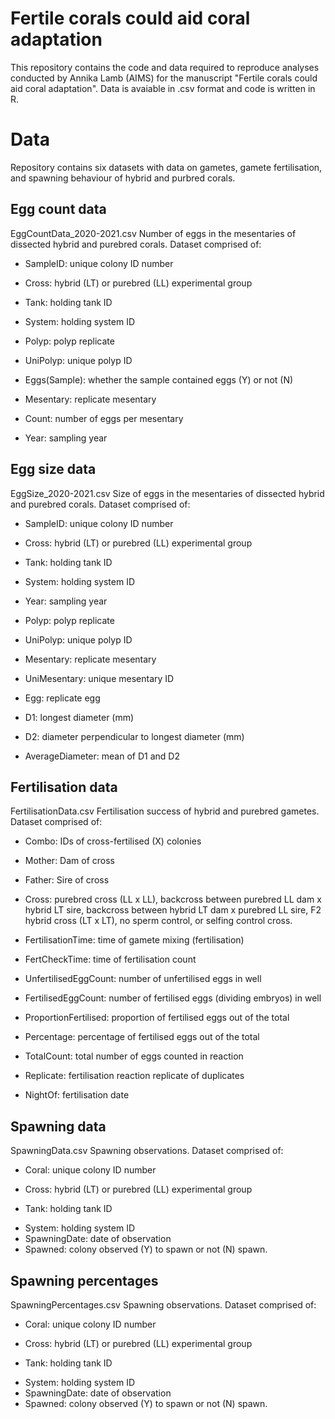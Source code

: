 # Fertile corals could aid coral adaptation
This repository contains the code and data required to reproduce analyses conducted by Annika Lamb (AIMS) for the manuscript "Fertile corals could aid coral adaptation".
Data is avaiable in .csv format and code is written in R.

# Data
Repository contains six datasets with data on gametes, gamete fertilisation, and spawning behaviour of hybrid and purbred corals.

## Egg count data
EggCountData_2020-2021.csv
Number of eggs in the mesentaries of dissected hybrid and purebred corals. Dataset comprised of:
- SampleID: unique colony ID number
+ Cross: hybrid (LT) or purebred (LL) experimental group
* Tank: holding tank ID
- System: holding system ID
+ Polyp: polyp replicate
* UniPolyp: unique polyp ID
- Eggs(Sample): whether the sample contained eggs (Y) or not (N)
+ Mesentary: replicate mesentary
* Count: number of eggs per mesentary
- Year: sampling year

## Egg size data 
EggSize_2020-2021.csv
Size of eggs in the mesentaries of dissected hybrid and purebred corals. Dataset comprised of:
- SampleID: unique colony ID number
+ Cross: hybrid (LT) or purebred (LL) experimental group
* Tank: holding tank ID
- System: holding system ID
+ Year: sampling year
* Polyp: polyp replicate
- UniPolyp: unique polyp ID
+ Mesentary: replicate mesentary
* UniMesentary: unique mesentary ID
- Egg: replicate egg
+ D1: longest diameter (mm)
* D2: diameter perpendicular to longest diameter (mm)
- AverageDiameter: mean of D1 and D2

## Fertilisation data
FertilisationData.csv
Fertilisation success of hybrid and purebred gametes. Dataset comprised of:
- Combo: IDs of cross-fertilised (X) colonies
* Mother: Dam of cross
- Father: Sire of cross
+ Cross: purebred cross (LL x LL), backcross between purebred LL dam x hybrid LT sire, backcross between hybrid LT dam x purebred LL sire, F2 hybrid cross (LT x LT), no sperm control, or selfing control cross. 
* FertilisationTime: time of gamete mixing (fertilisation)
- FertCheckTime: time of fertilisation count
+ UnfertilisedEggCount: number of unfertilised eggs in well
* FertilisedEggCount: number of fertilised eggs (dividing embryos) in well
- ProportionFertilised: proportion of fertilised eggs out of the total
+ Percentage: percentage of fertilised eggs out of the total
* TotalCount: total number of eggs counted in reaction
- Replicate: fertilisation reaction replicate of duplicates
+ NightOf: fertilisation date

## Spawning data
SpawningData.csv
Spawning observations. Dataset comprised of:
- Coral: unique colony ID number
+ Cross: hybrid (LT) or purebred (LL) experimental group
* Tank: holding tank ID
- System: holding system ID
- SpawningDate: date of observation
- Spawned: colony observed (Y) to spawn or not (N) spawn.

## Spawning percentages
SpawningPercentages.csv
Spawning observations. Dataset comprised of:
- Coral: unique colony ID number
+ Cross: hybrid (LT) or purebred (LL) experimental group
* Tank: holding tank ID
- System: holding system ID
- SpawningDate: date of observation
- Spawned: colony observed (Y) to spawn or not (N) spawn.
